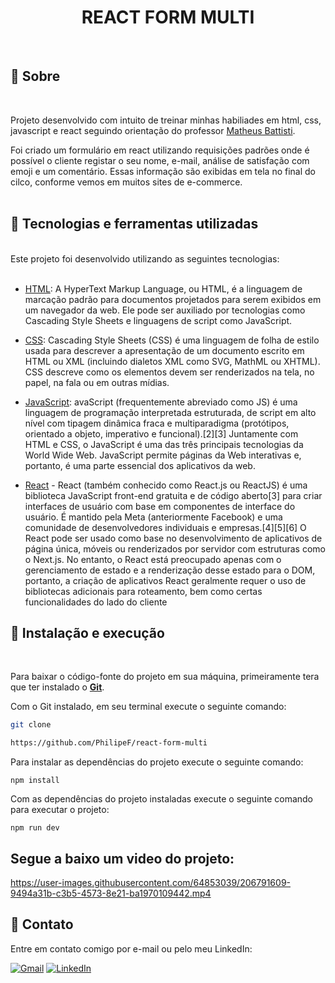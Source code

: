<div align="center">
<h1> REACT FORM MULTI </h1>
</div>
<br>

## 📃 Sobre

<br>

Projeto desenvolvido com intuito de treinar minhas habiliades em html, css, javascript e react seguindo orientação do professor [Matheus Battisti](https://www.linkedin.com/in/matheusbattisti/).

Foi criado um formulário em react utilizando requisições padrões onde é possível o cliente registar o seu nome, e-mail, análise de satisfação com emoji e um comentário. Essas informação são exibidas em tela no final do cilco, conforme vemos em muitos sites de e-commerce.
<br>
<br>

## 🚀 Tecnologias e ferramentas utilizadas

<br>
Este projeto foi desenvolvido utilizando as seguintes tecnologias:
<br>
<br>

- [HTML](https://en.wikipedia.org/wiki/HTML): A HyperText Markup Language, ou HTML, é a linguagem de marcação padrão para documentos projetados para serem exibidos em um navegador da web. Ele pode ser auxiliado por tecnologias como Cascading Style Sheets e linguagens de script como JavaScript.
  <br>

- [CSS](https://developer.mozilla.org/en-US/docs/Web/CSS): Cascading Style Sheets (CSS) é uma linguagem de folha de estilo usada para descrever a apresentação de um documento escrito em HTML ou XML (incluindo dialetos XML como SVG, MathML ou XHTML). CSS descreve como os elementos devem ser renderizados na tela, no papel, na fala ou em outras mídias.

- [JavaScript](https://en.wikipedia.org/wiki/JavaScript): avaScript (frequentemente abreviado como JS) é uma linguagem de programação interpretada estruturada, de script em alto nível com tipagem dinâmica fraca e multiparadigma (protótipos, orientado a objeto, imperativo e funcional).[2][3] Juntamente com HTML e CSS, o JavaScript é uma das três principais tecnologias da World Wide Web. JavaScript permite páginas da Web interativas e, portanto, é uma parte essencial dos aplicativos da web.

- [React](<https://en.wikipedia.org/wiki/React_(JavaScript_library)>) - React (também conhecido como React.js ou ReactJS) é uma biblioteca JavaScript front-end gratuita e de código aberto[3] para criar interfaces de usuário com base em componentes de interface do usuário. É mantido pela Meta (anteriormente Facebook) e uma comunidade de desenvolvedores individuais e empresas.[4][5][6] O React pode ser usado como base no desenvolvimento de aplicativos de página única, móveis ou renderizados por servidor com estruturas como o Next.js. No entanto, o React está preocupado apenas com o gerenciamento de estado e a renderização desse estado para o DOM, portanto, a criação de aplicativos React geralmente requer o uso de bibliotecas adicionais para roteamento, bem como certas funcionalidades do lado do cliente

## 🔧 Instalação e execução

<br>

Para baixar o código-fonte do projeto em sua máquina, primeiramente tera que ter instalado o [**Git**](https://git-scm.com/).

Com o Git instalado, em seu terminal execute o seguinte comando:

```bash
git clone

https://github.com/PhilipeF/react-form-multi
```

Para instalar as dependências do projeto execute o seguinte comando:

```
npm install
```

Com as dependências do projeto instaladas execute o seguinte comando para executar o projeto:

```
npm run dev
```

<h2>Segue a baixo um video do projeto:</h2>

https://user-images.githubusercontent.com/64853039/206791609-9494a31b-c3b5-4573-8e21-ba1970109442.mp4


## 📲 Contato

Entre em contato comigo por e-mail ou pelo meu LinkedIn:

<a href="mailto:philipsferreiraa@gmail.com"><img src="https://img.shields.io/badge/Gmail-D14836?style=for-the-badge&logo=gmail&logoColor=white" alt="Gmail"/></a>
<a href="https://www.linkedin.com/in/philipe-ferreira-60696388/"><img src="https://img.shields.io/badge/linkedin%20-%230077B5.svg?&style=for-the-badge&logo=linkedin&logoColor=white" alt="LinkedIn"/></a>
